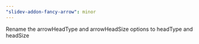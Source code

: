 ```yaml
---
"slidev-addon-fancy-arrow": minor
---
```


Rename the arrowHeadType and arrowHeadSize options to headType and headSize
